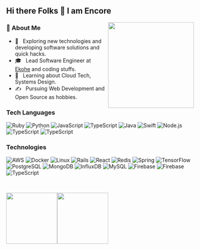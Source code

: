 ### <h2>Hi there Folks 👋 I am Encore</h2>

<img align='right' src="https://media.giphy.com/media/M9gbBd9nbDrOTu1Mqx/giphy.gif" width="230">

### 👨 About Me

- 🤔 &nbsp; Exploring new technologies and developing software solutions and quick hacks.
- 🎓 &nbsp; Lead Software Engineer at <a href='https://ekohe.com'>Ekohe</a> and coding stuffs.
- 🌱 &nbsp; Learning about Cloud Tech, Systems Design.
- ✍️ &nbsp; Pursuing Web Development and Open Source as hobbies.

### Tech Languages

![Ruby](https://img.shields.io/badge/-Ruby-000?style=for-the-badge&logo=Ruby)
![Python](https://img.shields.io/badge/-Python-000?style=for-the-badge&logo=Python)
![JavaScript](https://img.shields.io/badge/-JavaScript-000?style=for-the-badge&logo=JavaScript)
![TypeScript](https://img.shields.io/badge/-TypeScript-000?style=for-the-badge&logo=TypeScript)
![Java](https://img.shields.io/badge/-Java-000?style=for-the-badge&logo=Java&logoColor=007396)
![Swift](https://img.shields.io/badge/-Swift-000?style=for-the-badge&logo=Swift)
![Node.js](https://img.shields.io/badge/-Node.js-000?style=for-the-badge&logo=Node.js)
![TypeScript](https://img.shields.io/badge/-Sql-000?style=for-the-badge&logo=Sql)
![TypeScript](https://img.shields.io/badge/-Shell-000?style=for-the-badge&logo=Shell)

### Technologies

![AWS](https://img.shields.io/badge/-AWS-000?style=for-the-badge&logo=Amazon-AWS&logoColor=F90)
![Docker](https://img.shields.io/badge/-Docker-000?style=for-the-badge&logo=Docker)
![Linux](https://img.shields.io/badge/-Linux-000?style=for-the-badge&logo=Linux)
![Rails](https://img.shields.io/badge/-Rails-000?style=for-the-badge&logo=Rails)
![React](https://img.shields.io/badge/-React-000?style=for-the-badge&logo=React)
![Redis](https://img.shields.io/badge/-Redis-000?style=for-the-badge&logo=Redis)
![Spring](https://img.shields.io/badge/-Spring-000?style=for-the-badge&logo=Spring)
![TensorFlow](https://img.shields.io/badge/-TensorFlow-000?style=for-the-badge&logo=TensorFlow)
![PostgreSQL](https://img.shields.io/badge/-PostgreSQL-000?style=for-the-badge&logo=PostgreSQL)
![MongoDB](https://img.shields.io/badge/-MongoDB-000?style=for-the-badge&logo=MongoDB)
![InfluxDB](https://img.shields.io/badge/-InfluxDB-000?style=for-the-badge&logo=InfluxDB)
![MySQL](https://img.shields.io/badge/-MySQL-000?style=for-the-badge&logo=MySQL&logoColor=007396)
![Firebase](https://img.shields.io/badge/-Firebase-000?style=for-the-badge&logo=Firebase)
![Firebase](https://img.shields.io/badge/-Redis-000?style=for-the-badge&logo=Redis)
![TypeScript](https://img.shields.io/badge/-DevOps-000?style=for-the-badge&logo=DevOps)

<br/>

<a href="https://www.icmoc.com/"><img height="137px" src="https://github-readme-stats.vercel.app/api?username=encoreshao&hide_title=true&hide_border=true&show_icons=true&include_all_commits=true&count_private=true&line_height=21&text_color=000&icon_color=000&bg_color=0,ea6161,ffc64d,fffc4d,52fa5a&theme=graywhite" /><!-- wi*quL3fcV --><img height="137px" src="https://github-readme-stats.vercel.app/api/top-langs/?username=encoreshao&hide=html&hide_title=true&hide_border=true&layout=compact&langs_count=6&exclude_repo=comp426,Redventures-Movie-Quotes&text_color=000&icon_color=fff&bg_color=0,52fa5a,4dfcff,c64dff&theme=graywhite" /></a>
